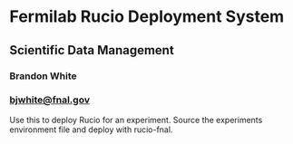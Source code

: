 
# Fermilab Rucio Deployment System
## Scientific Data Management
### Brandon White
### bjwhite@fnal.gov

Use this to deploy Rucio for an experiment. Source the experiments environment file and deploy with rucio-fnal.
